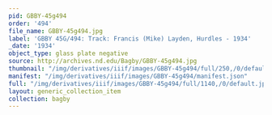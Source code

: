 ```yaml
---
pid: GBBY-45g494
order: '494'
file_name: GBBY-45g494.jpg
label: 'GBBY 45G/494: Track: Francis (Mike) Layden, Hurdles - 1934'
_date: '1934'
object_type: glass plate negative
source: http://archives.nd.edu/Bagby/GBBY-45g494.jpg
thumbnail: "/img/derivatives/iiif/images/GBBY-45g494/full/250,/0/default.jpg"
manifest: "/img/derivatives/iiif/images/GBBY-45g494/manifest.json"
full: "/img/derivatives/iiif/images/GBBY-45g494/full/1140,/0/default.jpg"
layout: generic_collection_item
collection: bagby
---
```

